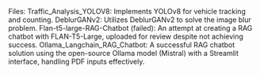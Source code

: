 Files:
Traffic_Analysis_YOLOV8: Implements YOLOv8 for vehicle tracking and counting.
DeblurGANv2: Utilizes DeblurGANv2 to solve the image blur problem.
Flan-t5-large-RAG-Chatbot (failed): An attempt at creating a RAG chatbot with FLAN-T5-Large, uploaded for review despite not achieving success.
Ollama_Langchain_RAG_Chatbot: A successful RAG chatbot solution using the open-source Ollama model (Mistral) with a Streamlit interface, handling PDF inputs effectively.
